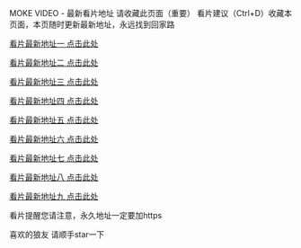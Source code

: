 MOKE VIDEO - 最新看片地址
请收藏此页面（重要） 看片建议（Ctrl+D）收藏本页面，本页随时更新最新地址，永远找到回家路

[看片最新地址一 点击此处](https://m.moke55.top#github)

[看片最新地址二 点击此处](https://m.moke55.top#github)

[看片最新地址三 点击此处](https://m.moke55.top#github)

[看片最新地址四 点击此处](https://m.moke55.top#github)

[看片最新地址五 点击此处](https://m.moke55.top#github)

[看片最新地址六 点击此处](https://m.moke55.top#github)

[看片最新地址七 点击此处](https://m.moke55.top#github)

[看片最新地址八 点击此处](https://m.moke55.top#github)

[看片最新地址九 点击此处](https://m.moke55.top#github)

看片提醒您请注意，永久地址一定要加https

喜欢的狼友 请顺手star一下
